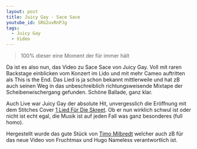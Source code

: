 ```yaml
---
layout: post
title: Juicy Gay - Sace Sace
youtube_id: SRG2uvRnPJg
tags:
  - Juicy Gay
  - Video
---
```

> 100% dieser eine Moment der für immer hält

<!--more-->
Da ist es also nun, das Video zu Sace Sace von Juicy Gay. Voll mit raren Backstage einblicken vom Konzert im Lido und mit mehr Cameo auftritten als This is the End. Das Lied is ja schon bekannt mittlerweile und hat zB auch seinen Weg in das unbeschreiblich richtungsweisende Mixtape der Scheibenwischergang gefunden. Schöne Ballade, ganz klar.

Auch Live war Juicy Gay der absolute Hit, unvergesslich die Eröffnung mit dem Stitches Cover [1 Lied Für Die Skreet](https://soundcloud.com/juicygay-1/juicy-gay-1-lied-fur-die-skreet). Ob er nun wirklich schwul ist oder nicht ist echt egal, die Musik ist auf jeden Fall was ganz besonderes (full homo).

Hergestellt wurde das gute Stück von [Timo Milbredt](https://www.youtube.com/channel/UCS7hL2jSB7699QGHeFZBw-Q) welcher auch zB für das neue Video von Fruchtmax und Hugo Nameless verantwortlich ist.